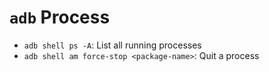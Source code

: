 # `adb` Process

- `adb shell ps -A`: List all running processes
- `adb shell am force-stop <package-name>`: Quit a process
